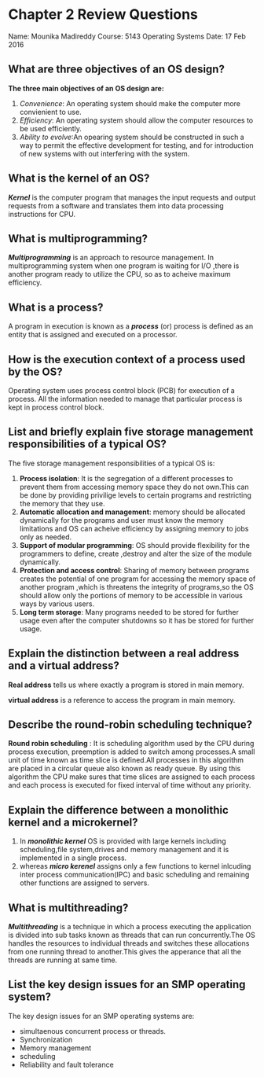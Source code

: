 # Chapter 2 Review Questions
Name: Mounika Madireddy
Course: 5143 Operating Systems
Date: 17 Feb 2016


## What are three objectives of an OS design?
**The three main objectives of an OS design are:**

1. _Convenience_: An operating system should make the computer more convienient to use.
2. _Efficiency_: An operating system should allow the computer resources to be used efficiently.
3. _Ability to evolve_:An opearing system should be constructed in such a way to permit the effective development for testing, and for introduction of new systems with out interfering with the system.

## What is the kernel of an OS?
**_Kernel_** is the computer program that manages the input requests and output requests from a software and translates them into data processing instructions for CPU.

## What is multiprogramming?
**_Multiprogramming_** is an approach to resource management. In multiprogramming system when one program is waiting for I/O ,there is another program ready to utilize the CPU, so as to acheive maximum efficiency.

## What is a process?
A program in execution is known as a **_process_** (or)  process is defined as an entity that is assigned and executed on a processor.
## How is the execution context of a process used by the OS?
Operating system uses process control block (PCB) for execution of a process. All the information needed to manage that particular process is kept in process control block.
## List and briefly explain five storage management responsibilities of a typical OS?
The five storage management responsibilities of a typical OS is:

1. **Process isolation**: It is the segregation of a different processes to prevent them from accessing memory space they do not own.This can be done by providing privilige levels to certain programs and restricting the memory that they use.
2. **Automatic allocation and management**: memory should be allocated dynamically for the programs and user must know the memory limitations and  OS can  acheive efficiency by assigning memory to jobs only as needed.
3. **Support of modular programming**: OS should provide flexibility for the programmers to define, create ,destroy and alter the size of the module dynamically.
4. **Protection and access control**:  Sharing of memory between programs creates the potential of one program for accessing the memory space of another program ,which is threatens the integrity of programs,so the OS should allow only the portions of memory to be accessible in various ways by various users.
5. **Long term storage**: Many programs needed to be stored for further usage even after the computer shutdowns so it has be stored for further usage.

## Explain the distinction between a real address and a virtual address?
**Real address** tells us where exactly a program is stored in main memory.

**virtual address** is a reference to access the program in main memory.

## Describe the round-robin scheduling technique?
**Round robin scheduling** : It is scheduling algorithm used by the CPU during process execution, preemption is added to switch among processes.A small unit of time known as time slice is defined.All processes in this algorithm are placed in a circular queue also known as ready queue. By using this algorithm the CPU make sures that time slices are assigned to each process and each process is executed for fixed interval of time without any priority.

## Explain the difference between a monolithic kernel and a microkernel?
1. In **_monolithic kernel_** OS is provided with large kernels including scheduling,file system,drives and memory management and it is implemented in a single process.
2.  whereas **_micro kerenel_** assigns only a few functions to kernel inlcuding inter process communication(IPC) and basic scheduling and remaining other functions are assigned to servers.

## What is multithreading?
**_Multithreading_** is a technique in which a process executing the application is  divided into sub tasks known as threads that can run concurrently.The OS handles the resources to individual threads and switches these allocations from one running thread to another.This gives the apperance that all the threads are running at same time.

## List the key design issues for an SMP operating system?
The key design issues for an SMP operating systems are:

* simultaenous concurrent process or threads.
* Synchronization
* Memory management
* scheduling
* Reliability and fault tolerance 
